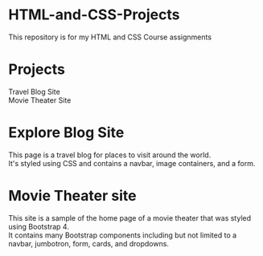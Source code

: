 # HTML-and-CSS-Projects
This repository is for my HTML and CSS Course assignments
<br>
# Projects
Travel Blog Site <br>
Movie Theater Site

# Explore Blog Site
This page is a travel blog for places to visit around the world.<br>
It's styled using CSS and contains a navbar, image containers, and a form.

# Movie Theater site
This site is a sample of the home page of a movie theater that was styled using Bootstrap 4.<br>
It contains many Bootstrap components including but not limited to a navbar, jumbotron, form, cards, and dropdowns.

